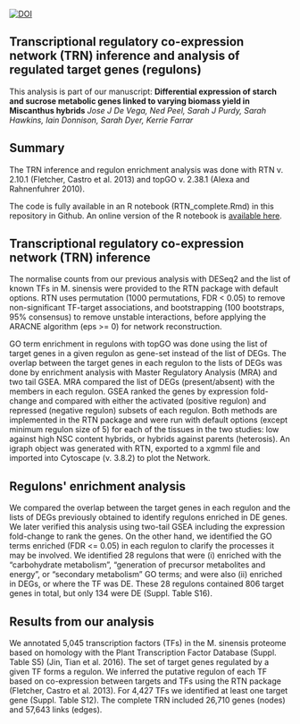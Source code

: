 [![DOI](https://zenodo.org/badge/341982589.svg)](https://zenodo.org/badge/latestdoi/341982589)

## Transcriptional regulatory co-expression network (TRN) inference and analysis of regulated target genes (regulons)
This analysis is part of our manuscript:
**Differential expression of starch and sucrose metabolic genes linked to varying biomass yield in Miscanthus hybrids** 
*Jose J De Vega, Ned Peel, Sarah J Purdy, Sarah Hawkins, Iain Donnison, Sarah Dyer, Kerrie Farrar*


## Summary
The TRN inference and regulon enrichment analysis was done with RTN v. 2.10.1 (Fletcher, Castro et al. 2013) and topGO v. 2.38.1 (Alexa and Rahnenfuhrer 2010). 

The code is fully available in an R notebook (RTN_complete.Rmd) in this repository in Github. An online version of the R notebook is [available here](https://jjdevega.github.io/miscanthus_transcriptional_regulatory_coexpression_network/).



## Transcriptional regulatory co-expression network (TRN) inference
The normalise counts from our previous analysis with DESeq2 and the list of known TFs in M. sinensis were provided to the RTN package with default options. RTN uses permutation (1000 permutations, FDR < 0.05) to remove non-significant TF-target associations, and bootstrapping (100 bootstraps, 95% consensus) to remove unstable interactions, before applying the ARACNE algorithm (eps >= 0) for network reconstruction. 

GO term enrichment in regulons with topGO was done using the list of target genes in a given regulon as gene-set instead of the list of DEGs. The overlap between the target genes in each regulon to the lists of DEGs was done by enrichment analysis with Master Regulatory Analysis (MRA) and two tail GSEA. MRA compared the list of DEGs (present/absent) with the members in each regulon. GSEA ranked the genes by expression fold-change and compared with either the activated (positive regulon) and repressed (negative regulon) subsets of each regulon. Both methods are implemented in the RTN package and were run with default options (except minimum regulon size of 5) for each of the tissues in the two studies: low against high NSC content hybrids, or hybrids against parents (heterosis). An igraph object was generated with RTN, exported to a xgmml file and imported into Cytoscape (v. 3.8.2) to plot the Network.


## Regulons' enrichment analysis
We compared the overlap between the target genes in each regulon and the lists of DEGs previously obtained to identify regulons enriched in DE genes. We later verified this analysis using two-tail GSEA including the expression fold-change to rank the genes. On the other hand, we identified the GO terms enriched (FDR <= 0.05) in each regulon to clarify the processes it may be involved. We identified 28 regulons that were (i) enriched with the “carbohydrate metabolism”, “generation of precursor metabolites and energy”, or “secondary metabolism” GO terms; and were also (ii) enriched in DEGs, or where the TF was DE. These 28 regulons contained 806 target genes in total, but only 134 were DE (Suppl. Table S16). 


## Results from our analysis
We annotated 5,045 transcription factors (TFs) in the M. sinensis proteome based on homology with the Plant Transcription Factor Database (Suppl. Table S5) (Jin, Tian et al. 2016).  The set of target genes regulated by a given TF forms a regulon. We inferred the putative regulon of each TF based on co-expression between targets and TFs using the RTN package (Fletcher, Castro et al. 2013). For 4,427 TFs we identified at least one target gene (Suppl. Table S12). The complete TRN included 26,710 genes (nodes) and 57,643 links (edges).

